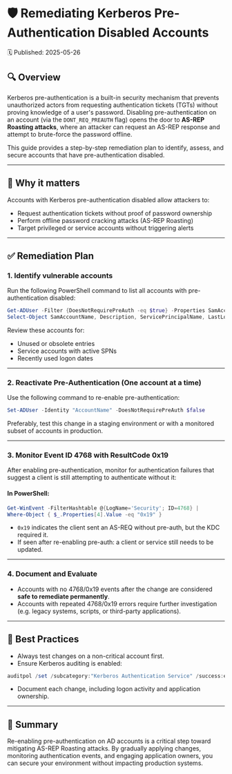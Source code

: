 # 🛡️ Remediating Kerberos Pre-Authentication Disabled Accounts
🗓️ Published: 2025-05-26

## 🔍 Overview

Kerberos pre-authentication is a built-in security mechanism that prevents unauthorized actors from requesting authentication tickets (TGTs) without proving knowledge of a user's password. Disabling pre-authentication on an account (via the `DONT_REQ_PREAUTH` flag) opens the door to **AS-REP Roasting attacks**, where an attacker can request an AS-REP response and attempt to brute-force the password offline.

This guide provides a step-by-step remediation plan to identify, assess, and secure accounts that have pre-authentication disabled.

---

## 📌 Why it matters

Accounts with Kerberos pre-authentication disabled allow attackers to:
- Request authentication tickets without proof of password ownership
- Perform offline password cracking attacks (AS-REP Roasting)
- Target privileged or service accounts without triggering alerts

---

## ✅ Remediation Plan

### 1. Identify vulnerable accounts

Run the following PowerShell command to list all accounts with pre-authentication disabled:

```powershell
Get-ADUser -Filter {DoesNotRequirePreAuth -eq $true} -Properties SamAccountName, Description, ServicePrincipalName, LastLogonDate, PasswordLastSet |
Select-Object SamAccountName, Description, ServicePrincipalName, LastLogonDate, PasswordLastSet
```

Review these accounts for:
- Unused or obsolete entries
- Service accounts with active SPNs
- Recently used logon dates

---

### 2. Reactivate Pre-Authentication (One account at a time)

Use the following command to re-enable pre-authentication:

```powershell
Set-ADUser -Identity "AccountName" -DoesNotRequirePreAuth $false
```

Preferably, test this change in a staging environment or with a monitored subset of accounts in production.

---

### 3. Monitor Event ID 4768 with ResultCode 0x19

After enabling pre-authentication, monitor for authentication failures that suggest a client is still attempting to authenticate without it:

#### In PowerShell:
```powershell
Get-WinEvent -FilterHashtable @{LogName='Security'; ID=4768} |
Where-Object { $_.Properties[4].Value -eq "0x19" }
```

- `0x19` indicates the client sent an AS-REQ without pre-auth, but the KDC required it.
- If seen after re-enabling pre-auth: a client or service still needs to be updated.

---

### 4. Document and Evaluate

- Accounts with no 4768/0x19 events after the change are considered **safe to remediate permanently**.
- Accounts with repeated 4768/0x19 errors require further investigation (e.g. legacy systems, scripts, or third-party applications).

---

## 🧠 Best Practices

- Always test changes on a non-critical account first.
- Ensure Kerberos auditing is enabled:
```powershell
auditpol /set /subcategory:"Kerberos Authentication Service" /success:enable /failure:enable
```
- Document each change, including logon activity and application ownership.

---

## 🛑 Summary

Re-enabling pre-authentication on AD accounts is a critical step toward mitigating AS-REP Roasting attacks. By gradually applying changes, monitoring authentication events, and engaging application owners, you can secure your environment without impacting production systems.
